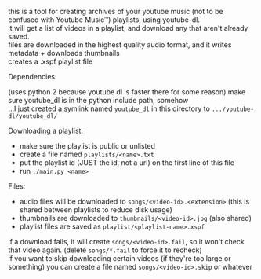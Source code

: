 this is a tool for creating archives of your youtube music (not to be confused with Youtube Music™) playlists, using youtube-dl.  
it will get a list of videos in a playlist, and download any that aren't already saved.  
files are downloaded in the highest quality audio format, and it writes metadata + downloads thumbnails  
creates a .xspf playlist file  

Dependencies:

(uses python 2 because youtube dl is faster there for some reason)
make sure youtube_dl is in the python include path, somehow  
...I just created a symlink named `youtube_dl` in this directory to `.../youtube-dl/youtube_dl/`

Downloading a playlist:

- make sure the playlist is public or unlisted
- create a file named `playlists/<name>.txt`
- put the playlist id (JUST the id, not a url) on the first line of this file
- run `./main.py <name>`

Files:

- audio files will be downloaded to `songs/<video-id>.<extension>` (this is shared between playlists to reduce disk usage)
- thumbnails are downloaded to `thumbnails/<video-id>.jpg` (also shared)
- playlist files are saved as `playlist/<playlist-name>.xspf`

if a download fails, it will create `songs/<video-id>.fail`, so it won't check that video again. (delete `songs/*.fail` to force it to recheck)  
if you want to skip downloading certain videos (if they're too large or something) you can create a file named `songs/<video-id>.skip` or whatever


